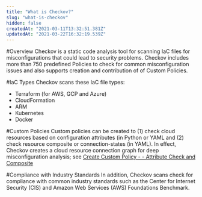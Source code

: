 ```yaml
---
title: "What is Checkov?"
slug: "what-is-checkov"
hidden: false
createdAt: "2021-03-11T13:32:51.381Z"
updatedAt: "2021-03-22T16:32:19.539Z"
---
```

#Overview
Checkov is a static code analysis tool for scanning IaC files for misconfigurations that could lead to security problems. Checkov includes more than 750 predefined Policies to check for common misconfiguration issues and also supports creation and contribution of of Custom Policies. 

#IaC Types
Checkov scans these IaC file types:
  * Terraform (for AWS, GCP and Azure)
  * CloudFormation
  * ARM
  * Kubernetes
  * Docker

#Custom Policies
Custom policies can be created to (1)  check cloud resources based on configuration attributes (in Python or YAML and (2) check resource composite or connection-states (in YAML). In effect, Checkov creates a cloud resource connection graph for deep misconfiguration analysis; see [Create Custom Policy - - Attribute Check and Composite](doc:create-custom-policy-yaml-attribute-check-and-composite) 

#Compliance with Industry Standards
In addition, Checkov scans check for compliance with common industry standards such as the Center for Internet Security (CIS) and Amazon Web Services (AWS) Foundations Benchmark.